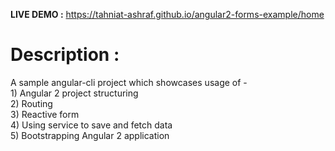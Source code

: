 <b>LIVE DEMO :</b> https://tahniat-ashraf.github.io/angular2-forms-example/home <br/>

<h1>Description :</h1>
A sample angular-cli project which showcases usage of -<br/>
1) Angular 2 project structuring<br/>
2) Routing<br/>
3) Reactive form<br/>
4) Using service to save and fetch data<br/>
5) Bootstrapping Angular 2 application<br/><br/>
